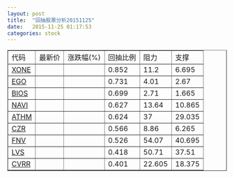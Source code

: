 ```yaml
---
layout: post
title:  "回抽股票分析20151125"
date:   2015-11-25 01:17:53
categories: stock
---
```

<script type="text/javascript">
var stockList = []
stockList.push('gb_xone');
stockList.push('gb_ego');
stockList.push('gb_bios');
stockList.push('gb_navi');
stockList.push('gb_athm');
stockList.push('gb_czr');
stockList.push('gb_fnv');
stockList.push('gb_lvs');
stockList.push('gb_cvrr');
</script>
<table border="1">
 <tr>
 <td>代码</td>
 <td>最新价</td>
 <td>涨跌幅(%)</td>
 <td>回抽比例</td>
 <td>阻力</td>
 <td>支撑</td>
</tr>
  <tr id="xone">
  <td><a href="http://stock.finance.sina.com.cn/usstock/quotes/XONE.html" target="_blank">XONE</a></td><td></td><td></td><td>0.852</td><td>11.2</td><td>6.695</td></tr>
  <tr id="ego">
  <td><a href="http://stock.finance.sina.com.cn/usstock/quotes/EGO.html" target="_blank">EGO</a></td><td></td><td></td><td>0.731</td><td>4.01</td><td>2.67</td></tr>
  <tr id="bios">
  <td><a href="http://stock.finance.sina.com.cn/usstock/quotes/BIOS.html" target="_blank">BIOS</a></td><td></td><td></td><td>0.699</td><td>2.71</td><td>1.665</td></tr>
  <tr id="navi">
  <td><a href="http://stock.finance.sina.com.cn/usstock/quotes/NAVI.html" target="_blank">NAVI</a></td><td></td><td></td><td>0.627</td><td>13.64</td><td>10.865</td></tr>
  <tr id="athm">
  <td><a href="http://stock.finance.sina.com.cn/usstock/quotes/ATHM.html" target="_blank">ATHM</a></td><td></td><td></td><td>0.624</td><td>37</td><td>29.035</td></tr>
  <tr id="czr">
  <td><a href="http://stock.finance.sina.com.cn/usstock/quotes/CZR.html" target="_blank">CZR</a></td><td></td><td></td><td>0.566</td><td>8.86</td><td>6.265</td></tr>
  <tr id="fnv">
  <td><a href="http://stock.finance.sina.com.cn/usstock/quotes/FNV.html" target="_blank">FNV</a></td><td></td><td></td><td>0.526</td><td>54.07</td><td>40.695</td></tr>
  <tr id="lvs">
  <td><a href="http://stock.finance.sina.com.cn/usstock/quotes/LVS.html" target="_blank">LVS</a></td><td></td><td></td><td>0.418</td><td>50.71</td><td>37.51</td></tr>
  <tr id="cvrr">
  <td><a href="http://stock.finance.sina.com.cn/usstock/quotes/CVRR.html" target="_blank">CVRR</a></td><td></td><td></td><td>0.401</td><td>22.605</td><td>18.375</td></tr>
</table>
